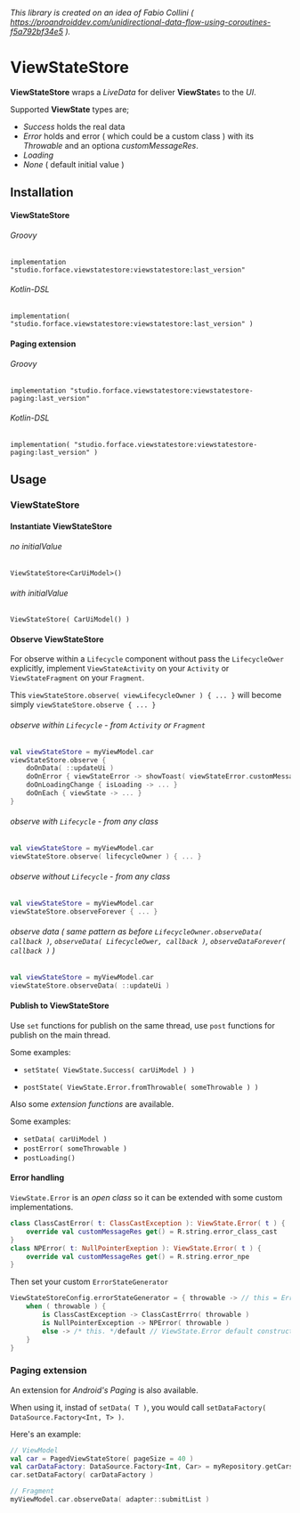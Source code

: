 ###### This library is created on an idea of *Fabio Collini* ( https://proandroiddev.com/unidirectional-data-flow-using-coroutines-f5a792bf34e5 ).

# ViewStateStore

**ViewStateStore** wraps a *LiveData* for deliver **ViewState**s to the *UI*.

Supported **ViewState** types are;

* *Success* holds the real data
* *Error* holds and error ( which could be a custom class ) with its *Throwable* and an optiona *customMessageRes*.
* *Loading*
* *None* ( default initial value )



## Installation

#### ViewStateStore

###### Groovy

`implementation "studio.forface.viewstatestore:viewstatestore:last_version"`

###### Kotlin-DSL

`implementation( "studio.forface.viewstatestore:viewstatestore:last_version" )`

#### Paging extension

###### Groovy

`implementation "studio.forface.viewstatestore:viewstatestore-paging:last_version"`

###### Kotlin-DSL

`implementation( "studio.forface.viewstatestore:viewstatestore-paging:last_version" )`



## Usage

### ViewStateStore



#### Instantiate ViewStateStore

###### no *initialValue*

`ViewStateStore<CarUiModel>()`

###### with *initialValue*

`ViewStateStore( CarUiModel() )`



#### Observe ViewStateStore

For observe within a `Lifecycle` component without pass the `LifecycleOwer` explicitly, implement `ViewStateActivity` on your `Activity` or `ViewStateFragment` on your `Fragment`.

This `viewStateStore.observe( viewLifecycleOwner ) { ... }` will become simply `viewStateStore.observe { ... }` 



###### observe within `Lifecycle` - from `Activity` or `Fragment`

```kotlin
val viewStateStore = myViewModel.car
viewStateStore.observe {
    doOnData( ::updateUi )
    doOnError { viewStateError -> showToast( viewStateError.customMessageRes ) }
    doOnLoadingChange { isLoading -> ... }
    doOnEach { viewState -> ... }
}
```



###### observe with `Lifecycle` - from any class

```kotlin
val viewStateStore = myViewModel.car
viewStateStore.observe( lifecycleOwner ) { ... }
```



###### observe without `Lifecycle` - from any class

```kotlin
val viewStateStore = myViewModel.car
viewStateStore.observeForever { ... }
```





###### observe data ( same pattern as before `LifecycleOwner.observeData( callback )`, `observeData( LifecycleOwer, callback )`, `observeDataForever( callback )` )

```kotlin
val viewStateStore = myViewModel.car
viewStateStore.observeData( ::updateUi )
```



#### Publish to ViewStateStore

Use `set` functions for publish on the same thread, use `post` functions for publish on the main thread.

Some examples:

* `setState( ViewState.Success( carUiModel ) )`

* `postState( ViewState.Error.fromThrowable( someThrowable ) )`

  

Also some *extension functions* are available.

Some examples:

* `setData( carUiModel )`
* `postError( someThrowable )`
* `postLoading()`



#### Error handling

`ViewState.Error` is an *open class* so it can be extended with some custom implementations.

```kotlin
class ClassCastError( t: ClassCastException ): ViewState.Error( t ) {
    override val customMessageRes get() = R.string.error_class_cast
}
class NPError( t: NullPointerExeption ): ViewState.Error( t ) {
    override val customMessageRes get() = R.string.error_npe
}
```

Then set your custom `ErrorStateGenerator`

```kotlin
ViewStateStoreConfig.errorStateGenerator = { throwable -> // this = ErrorStateFactory
    when ( throwable ) {
        is ClassCastException -> ClassCastErrro( throwable ) 
        is NullPointerException -> NPError( throwable )
        else -> /* this. */default // ViewState.Error default constructor is called
    }
}
```



### Paging extension

An extension for *Android's Paging* is also available.

When using it, instad of `setData( T )`, you would call `setDataFactory( DataSource.Factory<Int, T> )`.

Here's an example:

```kotlin
// ViewModel
val car = PagedViewStateStore( pageSize = 40 )
val carDataFactory: DataSource.Factory<Int, Car> = myRepository.getCars()
car.setDataFactory( carDataFactory )

// Fragment
myViewModel.car.observeData( adapter::submitList )
```

